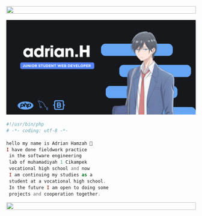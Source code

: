 <img src="https://i.imgur.com/dBaSKWF.gif" height="20" width="100%">



![RYANNNHZ Banner Image](adrian.png)

```php
#!/usr/bin/php
# -*- coding: utf-8 -*-

hello my name is Adrian Hamzah 👋
I have done fieldwork practice
 in the software engineering
 lab of muhamadiyah 1 Cikampek
 vocational high school and now
 I am continuing my studies as a
 student at a vocational high school.
 In the future I am open to doing some
 projects and cooperation together. 

```


<img src="https://i.imgur.com/dBaSKWF.gif" height="20" width="100%">

